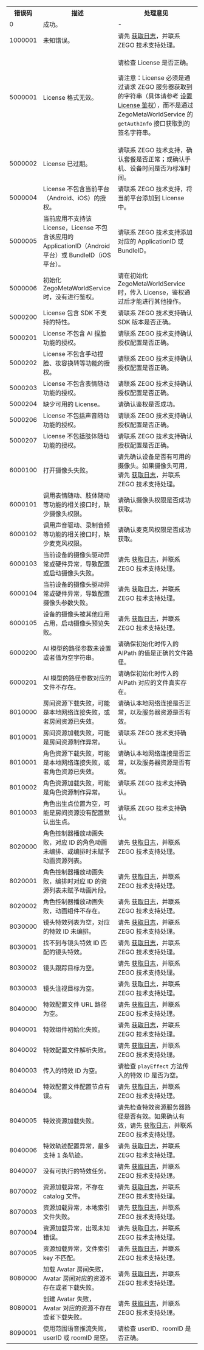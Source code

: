 <table>
  <colgroup>
    <col width="10%">
    <col width="40%">
    <col width="50%">
  </colgroup>
<tbody><tr>
<th>错误码</th>
<th>描述</th>
<th>处理意见</th>
</tr>
<tr>
<td>0</td>
<td>成功。</td>
<td>-</td>
</tr>
<tr>
<td>1000001</td>
<td>未知错误。</td>
<td>请先 <a href="/faq/MetaWorld_log?product=Metaworld" target="_blank">获取日志</a>，并联系 ZEGO 技术支持处理。</td>
</tr>
<tr>
<td>5000001</td>
<td>License 格式无效。</td>
<td><p>请检查 License 是否正确。</p><p>请注意：License 必须是通过请求 ZEGO 服务器获取到的字符串（具体请参考 <a href="!metaworld_license" target="_blank">设置 License 鉴权</a>），而不是通过 ZegoMetaWorldService 的 <code>getAuthInfo</code> 接口获取到的签名字符串。</p><p></p></td>
</tr>
<tr>
<td>5000002</td>
<td>License 已过期。</td>
<td>请联系 ZEGO 技术支持，确认套餐是否正常；或确认手机、设备时间是否为标准时间。</td>
</tr>
<tr>
<td>5000004</td>
<td>License 不包含当前平台（Android、iOS）的授权。</td>
<td>请联系 ZEGO 技术支持，将当前平台添加到 License 中。</td>
</tr>
<tr>
<td>5000005</td>
<td>当前应用不支持该 License，License 不包含该应用的 ApplicationID（Android 平台）或 BundleID（iOS 平台）。</td>
<td>请联系 ZEGO 技术支持添加对应的 ApplicationID 或 BundleID。</td>
</tr>
<tr>
<td>5000006</td>
<td>初始化 ZegoMetaWorldService 时，没有进行鉴权。</td>
<td>请在初始化 ZegoMetaWorldService 时，传入 License，鉴权通过后才能进行其他操作。</td>
</tr>
<tr>
<td>5000200</td>
<td>License 包含 SDK 不支持的特性。</td>
<td>请联系 ZEGO 技术支持确认 SDK 版本是否正确。</td>
</tr>
<tr>
<td>5000201</td>
<td>License 不包含 AI 捏脸功能的授权。</td>
<td>请联系 ZEGO 技术支持确认授权配置是否正确。</td>
</tr>
<tr>
<td>5000202</td>
<td>License 不包含手动捏脸、妆容换转等功能的授权。</td>
<td>请联系 ZEGO 技术支持确认授权配置是否正确。</td>
</tr>
<tr>
<td>5000203</td>
<td>License 不包含表情随动功能的授权。</td>
<td>请联系 ZEGO 技术支持确认授权配置是否正确。</td>
</tr>
<tr>
<td>5000204</td>
<td>缺少可用的 License。</td>
<td>请确认鉴权是否成功。</td>
</tr>
<tr>
<td>5000206</td>
<td>License 不包括声音随动功能的授权。</td>
<td>请联系 ZEGO 技术支持确认授权配置是否正确。</td>
</tr>
<tr>
<td>5000207</td>
<td>License 不包括肢体随动功能的授权。</td>
<td>请联系 ZEGO 技术支持确认授权配置是否正确。</td>
</tr>
<tr>
<td>6000100</td>
<td>打开摄像头失败。</td>
<td>
请先确认设备是否有可用的摄像头。如果摄像头可用，请先 <a href="/faq/MetaWorld_log?product=Metaworld" target="_blank">获取日志</a>，并联系 ZEGO 技术支持处理。</td>
</tr>
<tr>
<td>6000101</td>
<td>调用表情随动、肢体随动等功能的相关接口时，缺少摄像头权限。</td>
<td>请确认摄像头权限是否成功获取。</td>
</tr>
<tr>
<td>6000102</td>
<td>调用声音驱动、录制音频等功能的相关接口时，缺少麦克风权限。</td>
<td>请确认麦克风权限是否成功获取。</td>
</tr>
<tr>
<td>6000103</td>
<td>
当前设备的摄像头驱动异常或硬件异常，导致配置或启动摄像头失败。</td>
<td>请先 <a href="/faq/MetaWorld_log?product=Metaworld" target="_blank">获取日志</a>，并联系 ZEGO 技术支持处理。</td>
</tr>
<tr>
<td>6000104</td>
<td>当前设备的摄像头驱动异常或硬件异常，导致配置摄像头参数失败。</td>
<td>请先 <a href="/faq/MetaWorld_log?product=Metaworld" target="_blank">获取日志</a>，并联系 ZEGO 技术支持处理。</td>
</tr>
<tr>
<td>6000105</td>
<td>设备的摄像头被其他应用占用，启动摄像头预览失败。</td>
<td>请先 <a href="/faq/MetaWorld_log?product=Metaworld" target="_blank">获取日志</a>，并联系 ZEGO 技术支持处理。</td>
</tr>
<tr>
<td>6000200</td>
<td>AI 模型的路径参数未设置或者值为空字符串。</td>
<td>请确保初始化时传入的 AIPath 的值是正确的文件路径。</td>
</tr>
<tr>
<td>6000201</td>
<td>AI 模型的路径参数对应的文件不存在。</td>
<td>请确保初始化时传入的 AIPath 对应的文件真实存在。</td>
</tr>
<tr>
<td>8010000</td>
<td>房间资源下载失败，可能是本地网络连接失败，或者房间资源已失效。</td>
<td>请确认本地网络连接是否正常，以及服务器资源是否有效。</td>
</tr>
<tr>
<td>8010001</td>
<td>房间资源加载失败，可能是房间资源制作异常。</td>
<td>请联系 ZEGO 技术支持确认。</td>
</tr>
<tr>
<td>8010001</td>
<td>角色资源下载失败，可能是本地网络连接失败，或者角色资源已失效。</td>
<td>请确认本地网络连接是否正常，以及服务器资源是否有效。</td>
</tr>
<tr>
<td>8010002</td>
<td>角色资源加载失败，可能是角色资源制作异常。</td>
<td>请联系 ZEGO 技术支持确认。</td>
</tr>
<tr>
<td>8010003</td>
<td>角色出生点位置为空，可能是房间资源没有配置默认出生点。</td>
<td>请联系 ZEGO 技术支持确认。</td>
</tr>
<tr>
<td>8020000</td>
<td>角色控制器播放动画失败，对应 ID 的角色动画未编排、或编排时未赋予动画资源列表。</td>
<td>请先 <a href="/faq/MetaWorld_log?product=Metaworld" target="_blank">获取日志</a>，并联系 ZEGO 技术支持处理。</td>
</tr>
<tr>
<td>8020001</td>
<td>角色控制器播放动画失败，编排时对应 ID 的资源列表未赋予动画片段。</td>
<td>请先 <a href="/faq/MetaWorld_log?product=Metaworld" target="_blank">获取日志</a>，并联系 ZEGO 技术支持处理。</td>
</tr>
<tr>
<td>8020002</td>
<td>角色控制器播放动画失败，动画组件不存在。</td>
<td>请先 <a href="/faq/MetaWorld_log?product=Metaworld" target="_blank">获取日志</a>，并联系 ZEGO 技术支持处理。</td>
</tr>
<tr>
<td>8030000</td>
<td>镜头特效列表为空，对应的特效 ID 未编排。</td>
<td>请先 <a href="/faq/MetaWorld_log?product=Metaworld" target="_blank">获取日志</a>，并联系 ZEGO 技术支持处理。</td>
</tr>
<tr>
<td>8030001</td>
<td>找不到与镜头特效 ID 匹配的镜头特效。</td>
<td>请先 <a href="/faq/MetaWorld_log?product=Metaworld" target="_blank">获取日志</a>，并联系 ZEGO 技术支持处理。</td>
</tr>
<tr>
<td>8030002</td>
<td>镜头跟踪目标为空。</td>
<td>请先 <a href="/faq/MetaWorld_log?product=Metaworld" target="_blank">获取日志</a>，并联系 ZEGO 技术支持处理。</td>
</tr>
<tr>
<td>8030003</td>
<td>镜头注视目标为空。</td>
<td>请先 <a href="/faq/MetaWorld_log?product=Metaworld" target="_blank">获取日志</a>，并联系 ZEGO 技术支持处理。</td>
</tr>
<tr>
<td>8040000</td>
<td>特效配置文件 URL 路径为空。</td>
<td>请先 <a href="/faq/MetaWorld_log?product=Metaworld" target="_blank">获取日志</a>，并联系 ZEGO 技术支持处理。</td>
</tr>
<tr>
<td>8040001</td>
<td>特效组件初始化失败。</td>
<td>请先 <a href="/faq/MetaWorld_log?product=Metaworld" target="_blank">获取日志</a>，并联系 ZEGO 技术支持处理。</td>
</tr>
<tr>
<td>8040002</td>
<td>特效配置文件解析失败。</td>
<td>请先 <a href="/faq/MetaWorld_log?product=Metaworld" target="_blank">获取日志</a>，并联系 ZEGO 技术支持处理。</td>
</tr>
<tr>
<td>8040003</td>
<td>传入的特效 ID 为空。</td>
<td>请检查 <code>playEffect</code> 方法传入的特效 ID 是否为空。</td>
</tr>
<tr>
<td>8040004</td>
<td>特效配置文件配置节点有误。</td>
<td>请先 <a href="/faq/MetaWorld_log?product=Metaworld" target="_blank">获取日志</a>，并联系 ZEGO 技术支持处理。</td>
</tr>
<tr>
<td>8040005</td>
<td>特效资源加载失败。</td>
<td>请先检查特效资源服务器路径是否有效。如果确认有效，请先 <a href="/faq/MetaWorld_log?product=Metaworld" target="_blank">获取日志</a>，并联系 ZEGO 技术支持处理。</td>
</tr>
<tr>
<td>8040006</td>
<td>特效轨迹配置异常，最多支持 1 条轨迹。</td>
<td>请先 <a href="/faq/MetaWorld_log?product=Metaworld" target="_blank">获取日志</a>，并联系 ZEGO 技术支持处理。</td>
</tr>
<tr>
<td>8040007</td>
<td>没有可执行的特效任务。</td>
<td>请先 <a href="/faq/MetaWorld_log?product=Metaworld" target="_blank">获取日志</a>，并联系 ZEGO 技术支持处理。</td>
</tr>
<tr>
<td>8070002</td>
<td>资源加载异常，不存在 catalog 文件。</td>
<td>请先 <a href="/faq/MetaWorld_log?product=Metaworld" target="_blank">获取日志</a>，并联系 ZEGO 技术支持处理。</td>
</tr>
<tr>
<td>8070003</td>
<td>资源加载异常，本地索引文件失败。</td>
<td>请先 <a href="/faq/MetaWorld_log?product=Metaworld" target="_blank">获取日志</a>，并联系 ZEGO 技术支持处理。</td>
</tr>
<tr>
<td>8070004</td>
<td>资源加载异常，出现未知错误。</td>
<td>请先 <a href="/faq/MetaWorld_log?product=Metaworld" target="_blank">获取日志</a>，并联系 ZEGO 技术支持处理。</td>
</tr>
<tr>
<td>8070005</td>
<td>资源加载异常，文件索引 key 不匹配。</td>
<td>请先 <a href="/faq/MetaWorld_log?product=Metaworld" target="_blank">获取日志</a>，并联系 ZEGO 技术支持处理。</td>
</tr>
<tr>
<td>8080000</td>
<td>加载 Avatar 房间失败，Avatar 房间对应的资源不存在或者下载失败。</td>
<td>请先 <a href="/faq/MetaWorld_log?product=Metaworld" target="_blank">获取日志</a>，并联系 ZEGO 技术支持处理。</td>
</tr>
<tr>
<td>8080001</td>
<td>创建 Avatar 失败，Avatar 对应的资源不存在或者下载失败。</td>
<td>请先 <a href="/faq/MetaWorld_log?product=Metaworld" target="_blank">获取日志</a>，并联系 ZEGO 技术支持处理。</td>
</tr>
<td>8090001</td>
<td>使用范围语音推流失败，userID 或 roomID 是空。</td>
<td>请检查 userID、roomID 是否正确。</td>
</tr>
</tbody></table>













